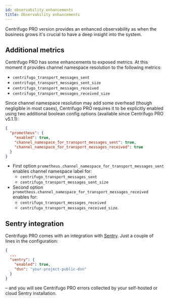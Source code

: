 ```yaml
---
id: observability_enhancements
title: Observability enhancements
---
```


Centrifugo PRO version provides an enhanced observability as when the business grows it's crucial to have a deep insight into the system.

## Additional metrics

Centrifugo PRO has some enhancements to exposed metrics. At this moment it provides channel namespace resolution to the following metrics:

* `centrifugo_transport_messages_sent`
* `centrifugo_transport_messages_sent_size`
* `centrifugo_transport_messages_received`
* `centrifugo_transport_messages_received_size`

Since channel namespace resolution may add some overhead (though negligible in most cases), Centrifugo PRO requires it to be explicitly enabled using two additional boolean config options (available since Centrifugo PRO v5.1.1):

```json title="config.json"
{
  "prometheus": {
    "enabled": true,
    "channel_namespace_for_transport_messages_sent": true,
    "channel_namespace_for_transport_messages_received": true
  }
}
```

* First option `prometheus.channel_namespace_for_transport_messages_sent` enables channel namespace label for:
    * `centrifugo_transport_messages_sent`
    * `centrifugo_transport_messages_sent_size`
* Second option `prometheus.channel_namespace_for_transport_messages_received` enables for:                
    * `centrifugo_transport_messages_received`
    * `centrifugo_transport_messages_received_size`.


## Sentry integration

Centrifugo PRO comes with an integration with [Sentry](https://sentry.io/). Just a couple of lines in the configuration:

```json
{
  ...
  "sentry": {
    "enabled": true,
    "dsn": "your-project-public-dsn"
  }
}
```

– and you will see Centrifugo PRO errors collected by your self-hosted or cloud Sentry installation.

